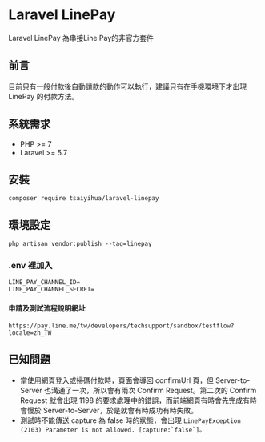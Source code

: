 # Laravel LinePay
Laravel LinePay 為串接Line Pay的非官方套件

## 前言
目前只有一般付款後自動請款的動作可以執行，建議只有在手機環境下才出現 LinePay 的付款方法。

## 系統需求
 - PHP >= 7
 - Laravel >= 5.7
 
 ## 安裝
 ```composer require tsaiyihua/laravel-linepay```
 
 ## 環境設定
 ```php artisan vendor:publish --tag=linepay```  
 ### .env 裡加入
 ```
 LINE_PAY_CHANNEL_ID=
 LINE_PAY_CHANNEL_SECRET=
 ```
 #### 申請及測試流程說明網址
 ```https://pay.line.me/tw/developers/techsupport/sandbox/testflow?locale=zh_TW```
 
 ## 已知問題
  - 當使用網頁登入或掃碼付款時，頁面會導回 confirmUrl 頁，但 Server-to-Server 也溝通了一次，所以會有兩次 Confirm Request。第二次的 Confirm Request 就會出現 1198 的要求處理中的錯誤，而前端網頁有時會先完成有時會慢於 Server-to-Server，於是就會有時成功有時失敗。
  - 測試時不能傳送 capture 為 false 時的狀態，會出現 ```LinePayException (2103) Parameter is not allowed. [capture:`false`]。```